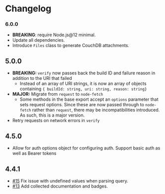 # Changelog

### 6.0.0

- **BREAKING**: require Node.js@12 minimal.
- Update all dependencies.
- Introduce `Files` class to generate CouchDB attachments.

## 5.0.0

- **BREAKING:** `verify` now passes back the build ID and failure reason in addition to the URI that failed
  - Instead of an array of URI strings, it is now an array of objects containing
    `{ buildId: string, uri: string, reason: string}`
- **MAJOR:** Migrate from `request` to `node-fetch`
  - Some methods in the base export accept an `options` parameter that sets request options. Since these are now passed
    through to `node-fetch` rather than `request`, there may be incompatibilities introduced. As such, this is a major
    version.
- Retry requests on network errors in `verify`

## 4.5.0

- Allow for auth options object for configuring auth. Support basic auth as well as Bearer tokens

## 4.4.1

- [#15] Fix issue with undefined values when parsing query.
- [#13] Add collected documentation and badges.

[#13]: https://github.com/warehouseai/warehouse.ai-api-client/pull/13
[#15]: https://github.com/warehouseai/warehouse.ai-api-client/pull/15
